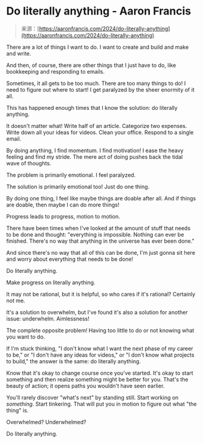 <!--yml
category: 未分类
date: 2024-05-27 14:35:38
-->

# Do literally anything - Aaron Francis

> 来源：[https://aaronfrancis.com/2024/do-literally-anything](https://aaronfrancis.com/2024/do-literally-anything)

There are a lot of things I want to do. I want to create and build and make and write.

And then, of course, there are other things that I just have to do, like bookkeeping and responding to emails.

Sometimes, it all gets to be too much. There are too many things to do! I need to figure out where to start! I get paralyzed by the sheer enormity of it all.

This has happened enough times that I know the solution: do literally anything.

It doesn't matter what! Write half of an article. Categorize two expenses. Write down all your ideas for videos. Clean your office. Respond to a single email.

By doing anything, I find momentum. I find motivation! I ease the heavy feeling and find my stride. The mere act of doing pushes back the tidal wave of thoughts.

The problem is primarily emotional. I feel paralyzed.

The solution is primarily emotional too! Just do one thing.

By doing one thing, I feel like maybe things are doable after all. And if things are doable, then maybe I can do more things!

Progress leads to progress, motion to motion.

There have been times when I've looked at the amount of stuff that needs to be done and thought: "everything is impossible. Nothing can ever be finished. There's no way that anything in the universe has ever been done."

And since there's no way that all of this can be done, I'm just gonna sit here and worry about everything that needs to be done!

Do literally anything.

Make progress on literally anything.

It may not be rational, but it is helpful, so who cares if it's rational? Certainly not me.

It's a solution to overwhelm, but I've found it's also a solution for another issue: underwhelm. Aimlessness!

The complete opposite problem! Having too little to do or not knowing what you want to do.

If I'm stuck thinking, "I don't know what I want the next phase of my career to be," or "I don't have any ideas for videos," or "I don't know what projects to build," the answer is the same: do literally anything.

Know that it's okay to change course once you've started. It's okay to start something and then realize something might be better for you. That's the beauty of action; it opens paths you wouldn't have seen earlier.

You'll rarely discover "what's next" by standing still. Start working on *something*. Start tinkering. That will put you in motion to figure out what "the thing" is.

Overwhelmed? Underwhelmed?

Do literally anything.
